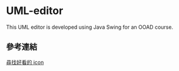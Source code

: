 # UML-editor
This UML editor is developed using Java Swing for an OOAD course.

## 參考連結
[尋找好看的 icon](https://icons8.com/icons/set/rectangle--white)